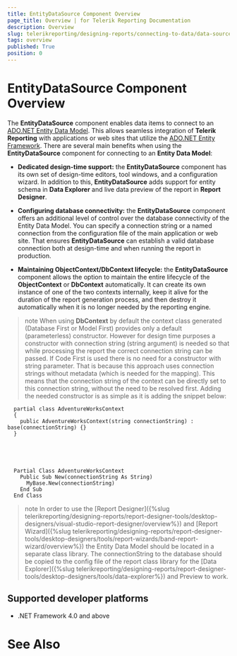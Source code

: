 ```yaml
---
title: EntityDataSource Component Overview
page_title: Overview | for Telerik Reporting Documentation
description: Overview
slug: telerikreporting/designing-reports/connecting-to-data/data-source-components/entitydatasource-component/overview
tags: overview
published: True
position: 0
---
```


# EntityDataSource Component Overview



The __EntityDataSource__ component enables data items to connect to an [ADO.NET Entity Data Model](https://docs.microsoft.com/en-us/dotnet/framework/data/adonet/entity-data-model). 
    	This allows seamless integration of __Telerik Reporting__ with applications or web sites that utilize 
    	the [ADO.NET Entity Framework](https://docs.microsoft.com/en-us/dotnet/framework/data/adonet/ef/overview). There are several main benefits when using the __EntityDataSource__ 
    	component for connecting to an __Entity Data Model__:

* __Dedicated design-time support:__ the __EntityDataSource__ component has its own set of design-time editors,
	tool windows, and a configuration wizard. In addition to this, __EntityDataSource__ adds support for entity schema
	in __Data Explorer__ and live data preview of the report in __Report Designer__.

* __Configuring database connectivity:__ the __EntityDataSource__ component offers an additional level of 
	control over the database connectivity of the Entity Data Model. You can specify a connection string or a named 
	connection from the configuration file of the main application or web site. That ensures __EntityDataSource__ can 
	establish a valid database connection both at design-time and when running the report in production.

* __Maintaining ObjectContext/DbContext lifecycle:__ the __EntityDataSource__ component allows 
	the option to maintain the entire lifecycle of the __ObjectContext__ or __DbContext__ automatically. It can create its own
    instance of one of the two contexts internally, keep it alive for the duration of the report generation process,
    and then destroy it automatically when it is no longer needed by the reporting engine.
    

>note     When using  __DbContext__  by default the context class generated (Database First or Model First) provides only a default (parameterless) constructor.      However for design time purposes a constructor with connection string (string argument) is needed so that while processing the report the correct      connection string can be passed.      If Code First is used there is no need for a constructor with string parameter.      That is because this approach uses connection strings without metadata (which is  needed for the mapping). This means that the connection string of the context can be directly set to this connection string, without the need to be resolved first.      Adding the needed constructor is as simple as it is adding the snippet below:    


	
      partial class AdventureWorksContext
      {
        public AdventureWorksContext(string connectionString) : base(connectionString) {}
      }
    



	
      Partial Class AdventureWorksContext
        Public Sub New(connectionString As String)
          MyBase.New(connectionString)
        End Sub
      End Class
    



>note In order to use the [Report Designer]({%slug telerikreporting/designing-reports/report-designer-tools/desktop-designers/visual-studio-report-designer/overview%}) and [Report Wizard]({%slug telerikreporting/designing-reports/report-designer-tools/desktop-designers/tools/report-wizards/band-report-wizard/overview%})          the Entity Data Model should be located in a separate class library. The connectionString to the database should be copied to the config file of the report class          library for the [Data Explorer]({%slug telerikreporting/designing-reports/report-designer-tools/desktop-designers/tools/data-explorer%}) and Preview to work.        


## Supported developer platforms

* .NET Framework 4.0 and above
            

# See Also

